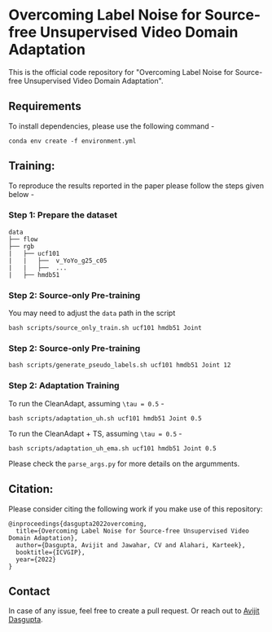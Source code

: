 # Overcoming Label Noise for Source-free Unsupervised Video Domain Adaptation


This is the official code repository for "Overcoming Label Noise for Source-free Unsupervised Video Domain Adaptation".


## Requirements

To install dependencies, please use the following command -

```
conda env create -f environment.yml
```

## Training:

To reproduce the results reported in the paper please follow the steps given below - 

### Step 1: Prepare the dataset
```
data
├── flow
├── rgb
|   ├── ucf101
|   |   ├──  v_YoYo_g25_c05
|   |   ├──  ...
|   ├── hmdb51
```
### Step 2: Source-only Pre-training
You may need to adjust the <code>data</code> path in the script

```bash scripts/source_only_train.sh ucf101 hmdb51 Joint```

### Step 2: Source-only Pre-training

```bash scripts/generate_pseudo_labels.sh ucf101 hmdb51 Joint 12```


### Step 2: Adaptation Training
To run the CleanAdapt, assuming <code>\tau = 0.5</code> - 

```bash scripts/adaptation_uh.sh ucf101 hmdb51 Joint 0.5```


To run the CleanAdapt + TS, assuming <code>\tau = 0.5</code> - 

```bash scripts/adaptation_uh_ema.sh ucf101 hmdb51 Joint 0.5```

Please check the <code>parse_args.py</code> for more details on the argumments. 

## Citation:
Please consider citing the following work if you make use of this repository:
```
@inproceedings{dasgupta2022overcoming,
  title={Overcoming Label Noise for Source-free Unsupervised Video Domain Adaptation},
  author={Dasgupta, Avijit and Jawahar, CV and Alahari, Karteek},
  booktitle={ICVGIP},
  year={2022}
}
```

## Contact

In case of any issue, feel free to create a pull request. Or reach out to [Avijit Dasgupta](https://avijit9.github.io).
